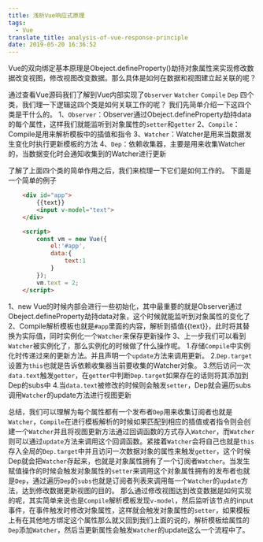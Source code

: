 ```yaml
---
title: 浅析Vue响应式原理
tags:
  - Vue
translate_title: analysis-of-vue-response-principle
date: 2019-05-20 16:36:52
---
```


Vue的双向绑定基本原理是Obeject.defineProperty()劫持对象属性来实现修改数据改变视图，修改视图改变数据。那么具体是如何在数据和视图建立起关联的呢？


通过查看Vue源码我们了解到Vue内部实现了`Observer` `Watcher` `Compile` `Dep` 四个类，我们理一下逻辑这四个类是如何关联工作的呢？
我们先简单介绍一下这四个类是干什么的。
1、`Observer`：Observer通过Obeject.defineProperty劫持data的每个属性，这样我们就能监听到对象属性的`setter`和`getter`
2、`Compile`：Compile是用来解析模板中的插值和指令
3、`Watcher`：Watcher是用来当数据发生变化时执行更新模板的方法
4、`Dep`：依赖收集器，主要是用来收集Watcher的，当数据变化时会通知收集到的Watcher进行更新

了解了上面四个类的简单作用之后，我们来梳理一下它们是如何工作的。
下面是一个简单的例子
``` html
    <div id="app">
        {{text}}
        <input v-model="text">
    </div>

    <script>
        const vm = new Vue({
            el:'#app',
            data:{
                text:1
            }
        });
        vm.text = 2;
    </script>
```
1、new Vue的时候内部会进行一些初始化，其中最重要的就是Observer通过Obeject.defineProperty劫持data对象，这个时候就能监听到对象属性的变化了
2、Compile解析模板也就是`#app`里面的内容，解析到插值{{text}}，此时将其替换为实际值，同时实例化一个`Watcher`来保存更新操作
3、上一步我们可以看到`Watcher`被实例化了，那么实例化的时候做了什么操作呢。
    1.存储`Compile`中实例化时传递过来的更新方法。并且声明一个`update`方法来调用更新。
    2.`Dep.target`设置为`this`也就是告诉依赖收集器当前要收集的Watcher对象。
    3.然后访问一次`data.text`触发`getter`，在`getter`中判断`Dep.target`如果存在的话则将其添加到Dep的subs中
    4.当`data.text`被修改的时候则会触发`setter`，Dep就会遍历subs调用`Watcher`的update方法进行视图更新

总结，我们可以理解为每个属性都有一个发布者`Dep`用来收集订阅者也就是`Watcher`，`Compile`在进行模板解析的时候如果匹配到相应的插值或者指令则会创建一个`Watcher`并且将视图更新方法通过回调函数的方式存入`Watcher`，而`Watcher`则可以通过`update`方法来调用这个回调函数。紧接着`Watcher`会将自己也就是`this`存入全局的`Dep.target`中并且访问一次数据对象的属性来触发`getter`，这个时候Dep就会把`Watcher`存起来，也就是对象属性拥有了一个订阅者`Watcher`。当发生赋值操作的时候会触发对象属性的`setter`来调用这个对象属性拥有的发布者也就是`Dep`，通过遍历`Dep`的`subs`也就是订阅者列表来调用每一个`Watcher`的`update`方法，达到修改数据更新视图的目的。
那么通过修改视图达到改变数据是如何实现的呢，其实简单来说也是`Compile`解析模板发现`v-model`，然后监听该节点的input事件，在事件触发时修改对象属性，这样就会触发对象属性的`setter`，如果模板上有在其他地方绑定这个属性那么就又回到我们上面的说的，解析模板给属性的`Dep`添加`Watcher`，然后当更新属性会触发`Watcher`的update这么一个流程中了。

